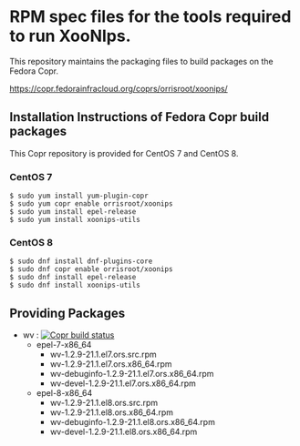 # RPM spec files for the tools required to run XooNIps.
This repository maintains the packaging files to build packages on the Fedora Copr.

https://copr.fedorainfracloud.org/coprs/orrisroot/xoonips/

## Installation Instructions of Fedora Copr build packages
This Copr repository is provided for CentOS 7 and CentOS 8.

### CentOS 7
```
$ sudo yum install yum-plugin-copr
$ sudo yum copr enable orrisroot/xoonips
$ sudo yum install epel-release
$ sudo yum install xoonips-utils
```

### CentOS 8
```
$ sudo dnf install dnf-plugins-core
$ sudo dnf copr enable orrisroot/xoonips
$ sudo dnf install epel-release
$ sudo dnf install xoonips-utils
```

## Providing Packages
* wv : [![Copr build status](https://copr.fedorainfracloud.org/coprs/orrisroot/xoonips/package/wv/status_image/last_build.png)](https://copr.fedorainfracloud.org/coprs/orrisroot/xoonips/package/wv/)
  * epel-7-x86_64
    * wv-1.2.9-21.1.el7.ors.src.rpm
    * wv-1.2.9-21.1.el7.ors.x86_64.rpm
    * wv-debuginfo-1.2.9-21.1.el7.ors.x86_64.rpm
    * wv-devel-1.2.9-21.1.el7.ors.x86_64.rpm
  * epel-8-x86_64
    * wv-1.2.9-21.1.el8.ors.src.rpm
    * wv-1.2.9-21.1.el8.ors.x86_64.rpm
    * wv-debuginfo-1.2.9-21.1.el8.ors.x86_64.rpm
    * wv-devel-1.2.9-21.1.el8.ors.x86_64.rpm

